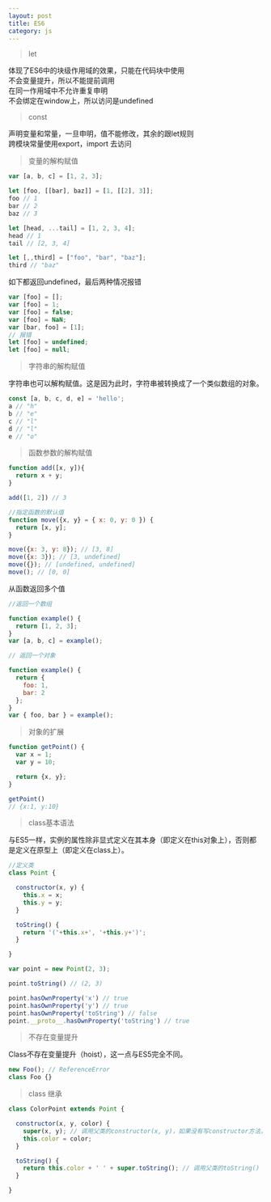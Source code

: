 ```yaml
---
layout: post
title: ES6
category: js
---
```


>let

体现了ES6中的块级作用域的效果，只能在代码块中使用<br/>
不会变量提升，所以不能提前调用<br/>
在同一作用域中不允许重复申明<br/>
不会绑定在window上，所以访问是undefined

>const

声明变量和常量，一旦申明，值不能修改，其余的跟let规则<br/>
跨模块常量使用export，import 去访问

>变量的解构赋值    

```js
var [a, b, c] = [1, 2, 3];

let [foo, [[bar], baz]] = [1, [[2], 3]];
foo // 1
bar // 2
baz // 3

let [head, ...tail] = [1, 2, 3, 4];
head // 1
tail // [2, 3, 4]

let [,,third] = ["foo", "bar", "baz"];
third // "baz"
```

如下都返回undefined，最后两种情况报错

```js
var [foo] = [];
var [foo] = 1;
var [foo] = false;
var [foo] = NaN;
var [bar, foo] = [1];
// 报错
let [foo] = undefined;
let [foo] = null;
```

>字符串的解构赋值

字符串也可以解构赋值。这是因为此时，字符串被转换成了一个类似数组的对象。

```js
const [a, b, c, d, e] = 'hello';
a // "h"
b // "e"
c // "l"
d // "l"
e // "o"
```

>函数参数的解构赋值

```js
function add([x, y]){
  return x + y;
}

add([1, 2]) // 3
```

```js
//指定函数的默认值
function move({x, y} = { x: 0, y: 0 }) {
  return [x, y];
}

move({x: 3, y: 8}); // [3, 8]
move({x: 3}); // [3, undefined]
move({}); // [undefined, undefined]
move(); // [0, 0]
```

从函数返回多个值

```js
//返回一个数组

function example() {
  return [1, 2, 3];
}
var [a, b, c] = example();

// 返回一个对象

function example() {
  return {
    foo: 1,
    bar: 2
  };
}
var { foo, bar } = example();
```

>对象的扩展

```js
function getPoint() {
  var x = 1;
  var y = 10;

  return {x, y};
}

getPoint()
// {x:1, y:10}
```

>class基本语法

与ES5一样，实例的属性除非显式定义在其本身（即定义在this对象上），否则都是定义在原型上（即定义在class上）。

```js
//定义类
class Point {

  constructor(x, y) {
    this.x = x;
    this.y = y;
  }

  toString() {
    return '('+this.x+', '+this.y+')';
  }

}

var point = new Point(2, 3);

point.toString() // (2, 3)

point.hasOwnProperty('x') // true
point.hasOwnProperty('y') // true
point.hasOwnProperty('toString') // false
point.__proto__.hasOwnProperty('toString') // true
```

>不存在变量提升

Class不存在变量提升（hoist），这一点与ES5完全不同。

```js
new Foo(); // ReferenceError
class Foo {}
```

>class 继承

```js
class ColorPoint extends Point {

  constructor(x, y, color) {
    super(x, y); // 调用父类的constructor(x, y)，如果没有写constructor方法，会非显式定义constructor
    this.color = color;
  }

  toString() {
    return this.color + ' ' + super.toString(); // 调用父类的toString()
  }

}
```